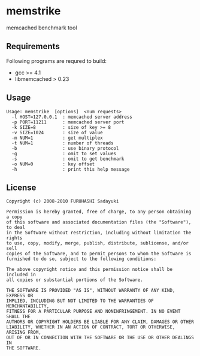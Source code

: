 memstrike
=========
memcached benchmark tool


## Requirements

Following programs are requred to build:

 - gcc >= 4.1
 - libmemcached > 0.23


## Usage

    Usage: memstrike  [options]  <num requests>
      -l HOST=127.0.0.1  : memcached server address
      -p PORT=11211      : memcached server port
      -k SIZE=8          : size of key >= 8
      -v SIZE=1024       : size of value
      -m NUM=1           : get multiplex
      -t NUM=1           : number of threads
      -b                 : use binary protocol
      -g                 : omit to set values
      -s                 : omit to get benchmark
      -o NUM=0           : key offset
      -h                 : print this help message


## License

    Copyright (c) 2008-2010 FURUHASHI Sadayuki
    
    Permission is hereby granted, free of charge, to any person obtaining a copy
    of this software and associated documentation files (the "Software"), to deal
    in the Software without restriction, including without limitation the rights
    to use, copy, modify, merge, publish, distribute, sublicense, and/or sell
    copies of the Software, and to permit persons to whom the Software is
    furnished to do so, subject to the following conditions:
    
    The above copyright notice and this permission notice shall be included in
    all copies or substantial portions of the Software.
    
    THE SOFTWARE IS PROVIDED "AS IS", WITHOUT WARRANTY OF ANY KIND, EXPRESS OR
    IMPLIED, INCLUDING BUT NOT LIMITED TO THE WARRANTIES OF MERCHANTABILITY,
    FITNESS FOR A PARTICULAR PURPOSE AND NONINFRINGEMENT. IN NO EVENT SHALL THE
    AUTHORS OR COPYRIGHT HOLDERS BE LIABLE FOR ANY CLAIM, DAMAGES OR OTHER
    LIABILITY, WHETHER IN AN ACTION OF CONTRACT, TORT OR OTHERWISE, ARISING FROM,
    OUT OF OR IN CONNECTION WITH THE SOFTWARE OR THE USE OR OTHER DEALINGS IN
    THE SOFTWARE.

